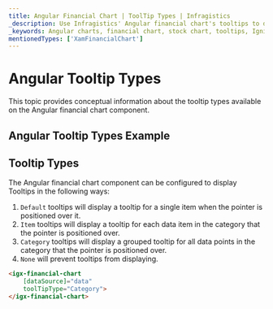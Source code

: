 ```yaml
---
title: Angular Financial Chart | ToolTip Types | Infragistics
_description: Use Infragistics' Angular financial chart's tooltips to display important data. View our Ignite UI for Angular graph tutorials!
_keywords: Angular charts, financial chart, stock chart, tooltips, Ignite UI for Angular, Infragistics
mentionedTypes: ['XamFinancialChart']
---
```


# Angular Tooltip Types

This topic provides conceptual information about the tooltip types available on the Angular financial chart component.

## Angular Tooltip Types Example

<code-view style="height: 500px" 
           data-demos-base-url="{environment:dvDemosBaseUrl}" 
           iframe-src="{environment:dvDemosBaseUrl}/charts/financial-chart-tooltip-types" 
           alt="Angular Tooltip Types Example" 
           github-src="charts/financial-chart/tooltip-types">
</code-view>

<div class="divider--half"></div>

## Tooltip Types

The Angular financial chart component can be configured to display Tooltips in the following ways:

1.  `Default` tooltips will display a tooltip for a single item when the pointer is positioned over it.
2.  `Item` tooltips will display a tooltip for each data item in the category that the pointer is positioned over.
3.  `Category` tooltips will display a grouped tooltip for all data points in the category that the pointer is positioned over.
4.  `None` will prevent tooltips from displaying.

```html
<igx-financial-chart
    [dataSource]="data"
    toolTipType="Category">
</igx-financial-chart>
```
